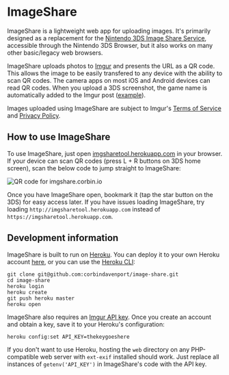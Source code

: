 # ImageShare
ImageShare is a lightweight web app for uploading images. It's primarily designed as a replacement for the [Nintendo 3DS Image Share Service](https://www.nintendo.co.za/Hardware/Nintendo-3DS-Family/Download-Content/Nintendo-3DS-Image-Share-service/Nintendo-3DS-Image-Share-service-765563.html), accessible through the Nintendo 3DS Browser, but it also works on many other basic/legacy web browsers.

ImageShare uploads photos to [Imgur](https://imgur.com) and presents the URL as a QR code. This allows the image to be easily transfered to any device with the ability to scan QR codes. The camera apps on most iOS and Android devices can read QR codes. When you upload a 3DS screenshot, the game name is automatically added to the Imgur post ([example](https://imgur.com/vGAbQzt)).

Images uploaded using ImageShare are subject to Imgur's [Terms of Service](https://imgur.com/tos) and [Privacy Policy](https://imgur.com/privacy).

## How to use ImageShare

To use ImageShare, just open [imgsharetool.herokuapp.com](https://imgsharetool.herokuapp.com/) in your browser. If your device can scan QR codes (press L + R buttons on 3DS home screen), scan the below code to jump straight to ImageShare:

![QR code for imgshare.corbin.io](https://i.imgur.com/SvoNgrU.png)

Once you have ImageShare open, bookmark it (tap the star button on the 3DS) for easy access later. If you have issues loading ImageShare, try loading `http://imgsharetool.herokuapp.com` instead of `https://imgsharetool.herokuapp.com`.

## Development information

ImageShare is built to run on [Heroku](https://heroku.com). You can deploy it to your own Heroku account [here](https://heroku.com/deploy?template=https://github.com/corbindavenport/image-share), or you can use the [Heroku CLI](https://toolbelt.heroku.com/):

```
git clone git@github.com:corbindavenport/image-share.git
cd image-share
heroku login
heroku create
git push heroku master
heroku open
```

ImageShare also requires an [Imgur API key](https://api.imgur.com/oauth2/addclient). Once you create an account and obtain a key, save it to your Heroku's configuration:

```
heroku config:set API_KEY=thekeygoeshere
```

If you don't want to use Heroku, hosting the `web` directory on any PHP-compatible web server with `ext-exif` installed should work. Just replace all instances of `getenv('API_KEY')` in ImageShare's code with the API key.